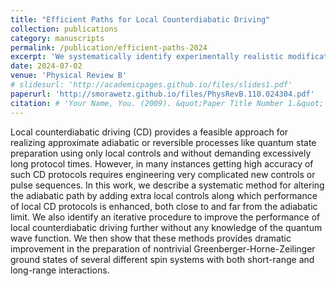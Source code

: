 ```yaml
---
title: "Efficient Paths for Local Counterdiabatic Driving"
collection: publications
category: manuscripts
permalink: /publication/efficient-paths-2024
excerpt: 'We systematically identify experimentally realistic modifications to annealing Hamiltonians where local control can prepare the ground state of annealing Hamiltonians with exponentially greater fidelity, and replicates adiabatic dynamics in shorter times.'
date: 2024-07-02
venue: 'Physical Review B'
# slidesurl: 'http://academicpages.github.io/files/slides1.pdf'
paperurl: 'http://smorawetz.github.io/files/PhysRevB.110.024304.pdf'
citation: # 'Your Name, You. (2009). &quot;Paper Title Number 1.&quot; <i>Journal 1</i>. 1(1).'
---
```


Local counterdiabatic driving (CD) provides a feasible approach for realizing approximate adiabatic or reversible processes like quantum state preparation using only local controls and without demanding excessively long protocol times. However, in many instances getting high accuracy of such CD protocols requires engineering very complicated new controls or pulse sequences. In this work, we describe a systematic method for altering the adiabatic path by adding extra local controls along which performance of local CD protocols is enhanced, both close to and far from the adiabatic limit. We also identify an iterative procedure to improve the performance of local counterdiabatic driving further without any knowledge of the quantum wave function. We then show that these methods provides dramatic improvement in the preparation of nontrivial Greenberger-Horne-Zeilinger ground states of several different spin systems with both short-range and long-range interactions.